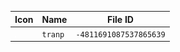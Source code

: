 | Icon | Name | File ID |
| ---  | ---  | ---     |
| ![](tranp.png) | `tranp` | `-4811691087537865639` |
